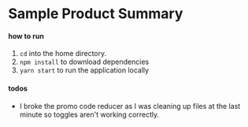 # Sample Product Summary


#### how to run
1. `cd` into the home directory.
2. `npm install` to download dependencies
3. `yarn start` to run the application locally


#### todos
- I broke the promo code reducer as I was cleaning up files at the last minute so toggles aren't working correctly.
